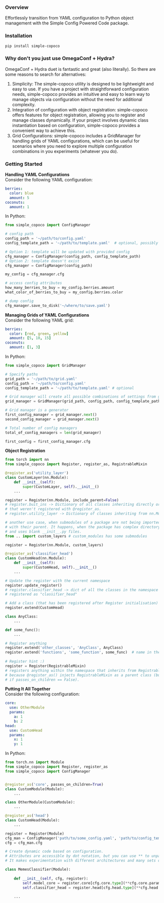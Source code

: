 ### Overview

Effortlessly transition from YAML configuration to Python object management with the Simple Config Powered Code package.

### Installation
```bash
pip install simple-copoco
```

### Why don't you just use OmegaConf + Hydra?  
OmegaConf + Hydra duet is fantastic and great (also literally). So there are some reasons to search for alternatives:  

1. Simplicity: The simple-copoco utility is designed to be lightweight and easy to use. If you have a project with straightforward configuration needs, simple-copoco provides an intuitive and easy to learn way to manage objects via configuration without the need for additional complexity.
2. Integration of  configuration with object registration: simple-copoco offers features for object registration, allowing you to register and manage classes dynamically. If your project involves dynamic class instantiation based on configuration, simple-copoco provides a convenient way to achieve this.
3. Grid Configurations: simple-copoco includes a GridManager for handling grids of YAML configurations, which can be useful for scenarios where you need to explore multiple configuration combinations in you experiments (whatever you do).

### Getting Started
**Handling YAML Configurations**  
Consider the following YAML configuration:
```yaml
berries:
  color: blue
  amount: 5
coconuts:
  amount: 1
```
In Python:

```python
from simple_copoco import ConfigManager

# config path
config_path = '~/path/to/config.yaml'
config_template_path = '~/path/to/template.yaml'  # optional, possibly wide, general config with many defaults

# Option 1: template will be updated with provided config
cfg_manager = ConfigManager(config_path, config_template_path)
# Option 2: template doesn't exist
cfg_manager = ConfigManager(config_path)

my_config = cfg_manager.cfg

# access config attributes
how_many_berries_to_buy = my_config.berries.amount
what_color_of_berries_to_buy = my_config.berries.color

# dump config
cfg_manager.save_to_disk('~/where/to/save.yaml')
```
**Managing Grids of YAML Configurations**  
Consider the following YAML grid:
```yaml
berries:
  color: [red, green, yellow]
  amount: [5, 10, 15]
coconuts:
  amount: [1, 3]
```
In Python:
```python
from simple_copoco import GridManager

# Specify paths
grid_path = '~/path/to/grid.yaml'
config_path = '~/path/to/config.yaml'
config_template_path = '~/path/to/template.yaml' # optional

# Grid manager will create all possible combinations of settings from grid.yaml
grid_manager = GridManager(grid_path, config_path, config_template_path)

# Grid manager is a generator
first_config_manager = grid_manager.next()
second_config_manager = grid_manager.next()

# Total number of config managers
total_of_config_managers = len(grid_manager)

first_config = first_config_manager.cfg
```
**Object Registration**
```python
from torch import nn
from simple_copoco import Register, register_as, RegistrableMixin

@register_as('utility_layer')
class CustomLayer(nn.Module):
    def __init__(self):
        super(CustomLayer, self).__init__()
    ...

register = Register(nn.Module, include_parent=False)
# register.buit_ins -> Dictionary of all classes inheriting directly or indirectly from nn.Module
# that weren't registered with @register_as.
# register.utility_layer -> Dictionary of classes inheriting from nn.Module registered as "utility_layer"

# another use case, when submodules of a package are not being imported
# with their parent. It happens, when the package has complex directory tree
# and uses blank __init__.py files.
from .. import custom_layers # custom_modules has some submodules

register = Register(nn.Module, custom_layers)

@register_as('classifier_head')
class CustomHead(nn.Module):
    def __init__(self):
        super(CustomHead, self).__init__()
    ...

# Update the register with the current namespace
register.update_register()
# register.classifier_head -> dict of all the classes in the namespace inheriting from nn.Module
# registered as "classifier_head"

# Add a class (that has been registered after Register initialisation) to the register manually
register.extend(CustomHead)

class AnyClass:
    ...

def some_func():
    ...

# Register anything
register.extend('other_classes', 'AnyClass', AnyClass)
register.extend('functions', 'some_function', some_func)  # name in the register doesn't need to the same
  
# Register hint :)  
register = Register(RegistrableMixin)  
# registers anything within the namespace that inherits from RegistrableMixin
# because @register_as() injects RegistrableMixin as a parent class (but this inheritance will be ignored in children
# if passes_on_children == False).
```
**Putting It All Together**  
Consider the following configuration:
```yaml
core:
  use: OtherModule
  params:
    a: 1
    b: 2
head:
  use: CustomHead
  params:
    x: 1
    y: 1
```
In Python:
```python
from torch.nn import Module
from simple_copoco import Register, register_as
from simple_copoco import ConfigManager


@register_as('core', passes_on_children=True)
class CustomModule(Module):
    ...

class OtherModule(CustomModule):
    ...

@register_as('head')
class CustomHead(Module):
    ...

register = Register(Module)
cfg_man = ConfigManager('path/to/some_config.yaml', 'path/to/config_template.yaml')
cfg = cfg_man.cfg

# Create dynamic code based on configuration.
# Attributes are accessible by dot notation, but you can use ** to unpack them, just like with dictionaries.
# It makes experimentation with different architectures and many sets of parameters a breeze.

class MemesClassifier(Module):
    
    def __init__(self, cfg, register):
        self.model_core = register.core[cfg.core.type](**cfg.core.params)
        self.classifier_head = register.head[cfg.head.type](**cfg.head.params)
        
    ...
```
